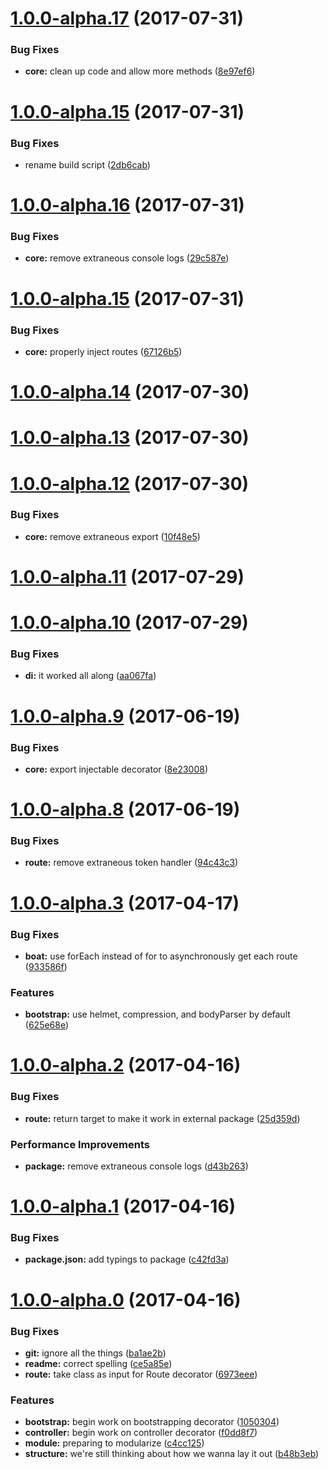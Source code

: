 <a name="1.0.0-alpha.17"></a>
# [1.0.0-alpha.17](https://github.com/orbital-js/orbital/compare/1.0.0-alpha.15...v1.0.0-alpha.17) (2017-07-31)


### Bug Fixes

* **core:** clean up code and allow more methods ([8e97ef6](https://github.com/orbital-js/orbital/commit/8e97ef6))



<a name="1.0.0-alpha.15"></a>
# [1.0.0-alpha.15](https://github.com/orbital-js/orbital/compare/v1.0.0-alpha.16...1.0.0-alpha.15) (2017-07-31)


### Bug Fixes

* rename build script ([2db6cab](https://github.com/orbital-js/orbital/commit/2db6cab))



<a name="1.0.0-alpha.16"></a>
# [1.0.0-alpha.16](https://github.com/orbital-js/orbital/compare/v1.0.0-alpha.15...v1.0.0-alpha.16) (2017-07-31)


### Bug Fixes

* **core:** remove extraneous console logs ([29c587e](https://github.com/orbital-js/orbital/commit/29c587e))



<a name="1.0.0-alpha.15"></a>
# [1.0.0-alpha.15](https://github.com/orbital-js/orbital/compare/v1.0.0-alpha.14...v1.0.0-alpha.15) (2017-07-31)


### Bug Fixes

* **core:** properly inject routes ([67126b5](https://github.com/orbital-js/orbital/commit/67126b5))



<a name="1.0.0-alpha.14"></a>
# [1.0.0-alpha.14](https://github.com/orbital-js/orbital/compare/v1.0.0-alpha.13...v1.0.0-alpha.14) (2017-07-30)



<a name="1.0.0-alpha.13"></a>
# [1.0.0-alpha.13](https://github.com/orbital-js/orbital/compare/v1.0.0-alpha.12...v1.0.0-alpha.13) (2017-07-30)



<a name="1.0.0-alpha.12"></a>
# [1.0.0-alpha.12](https://github.com/orbital-js/orbital/compare/v1.0.0-alpha.11...v1.0.0-alpha.12) (2017-07-30)


### Bug Fixes

* **core:** remove extraneous export ([10f48e5](https://github.com/orbital-js/orbital/commit/10f48e5))



<a name="1.0.0-alpha.11"></a>
# [1.0.0-alpha.11](https://github.com/orbital-js/orbital/compare/v1.0.0-alpha.10...v1.0.0-alpha.11) (2017-07-29)



<a name="1.0.0-alpha.10"></a>
# [1.0.0-alpha.10](https://github.com/orbital-js/orbital/compare/v1.0.0-alpha.9...v1.0.0-alpha.10) (2017-07-29)


### Bug Fixes

* **di:** it worked all along ([aa067fa](https://github.com/orbital-js/orbital/commit/aa067fa))



<a name="1.0.0-alpha.9"></a>
# [1.0.0-alpha.9](https://github.com/orbital-js/orbital/compare/v1.0.0-alpha.8...v1.0.0-alpha.9) (2017-06-19)


### Bug Fixes

* **core:** export injectable decorator ([8e23008](https://github.com/orbital-js/orbital/commit/8e23008))



<a name="1.0.0-alpha.8"></a>
# [1.0.0-alpha.8](https://github.com/orbital-js/orbital/compare/v1.0.0-alpha.3...v1.0.0-alpha.8) (2017-06-19)


### Bug Fixes

* **route:** remove extraneous token handler ([94c43c3](https://github.com/orbital-js/orbital/commit/94c43c3))



<a name="1.0.0-alpha.3"></a>
# [1.0.0-alpha.3](https://github.com/orbital-js/orbital/compare/v1.0.0-alpha.2...v1.0.0-alpha.3) (2017-04-17)


### Bug Fixes

* **boat:** use forEach instead of for to asynchronously get each route ([933586f](https://github.com/orbital-js/orbital/commit/933586f))


### Features

* **bootstrap:** use helmet, compression, and bodyParser by default ([625e68e](https://github.com/orbital-js/orbital/commit/625e68e))



<a name="1.0.0-alpha.2"></a>
# [1.0.0-alpha.2](https://github.com/orbital-js/orbital/compare/v1.0.0-alpha.1...v1.0.0-alpha.2) (2017-04-16)


### Bug Fixes

* **route:** return target to make it work in external package ([25d359d](https://github.com/orbital-js/orbital/commit/25d359d))


### Performance Improvements

* **package:** remove extraneous console logs ([d43b263](https://github.com/orbital-js/orbital/commit/d43b263))



<a name="1.0.0-alpha.1"></a>
# [1.0.0-alpha.1](https://github.com/orbital-js/orbital/compare/v1.0.0-alpha.0...v1.0.0-alpha.1) (2017-04-16)


### Bug Fixes

* **package.json:** add typings to package ([c42fd3a](https://github.com/orbital-js/orbital/commit/c42fd3a))



<a name="1.0.0-alpha.0"></a>
# [1.0.0-alpha.0](https://github.com/orbital-js/orbital/compare/b48b3eb...v1.0.0-alpha.0) (2017-04-16)


### Bug Fixes

* **git:** ignore all the things ([ba1ae2b](https://github.com/orbital-js/orbital/commit/ba1ae2b))
* **readme:** correct spelling ([ce5a85e](https://github.com/orbital-js/orbital/commit/ce5a85e))
* **route:** take class as input for Route decorator ([6973eee](https://github.com/orbital-js/orbital/commit/6973eee))


### Features

* **bootstrap:** begin work on bootstrapping decorator ([1050304](https://github.com/orbital-js/orbital/commit/1050304))
* **controller:** begin work on controller decorator ([f0dd8f7](https://github.com/orbital-js/orbital/commit/f0dd8f7))
* **module:** preparing to modularize ([c4cc125](https://github.com/orbital-js/orbital/commit/c4cc125))
* **structure:** we're still thinking about how we wanna lay it out ([b48b3eb](https://github.com/orbital-js/orbital/commit/b48b3eb))




